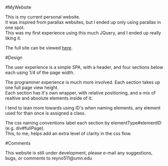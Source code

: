 #MyWebsite
<p>This is my current personal website.<br>
It was inspired from parallax websites, but I ended up only using parallax in one spot.<br>
This was my first experience using this much JQuery, and I ended up really liking it.</p>

<p>The full site can be viewed <a href="http://www.jakereynolds.co">here</a>.</p>

#Design
<p>The user experience is a simple SPA, with a header, and four sections below each using 1/4 of the page width.</p>

<p>The programmer experience is much more involved.  Each section takes up one full page view height.<br>
Each section has it's own wrapper, with relative positioning, and a mix of realtive and absolute elements inside of it.</p>

<p>I tend to lean more towards using ID's when naming elements, any element used for than once is assigned a class.</p>

<p>The css naming conventions label each section by elementType#elementID (e.g. div#fullPage).<br>
This, to me, helps add an extra level of clarity in the css flow.</p>

#Comments
<p>This website is still under development, please e-mail any suggestions, bugs, or comments to reyno511@umn.edu</p>
